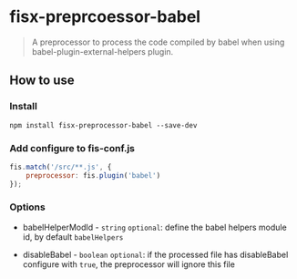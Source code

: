 fisx-preprcoessor-babel
======
> A preprocessor to process the code compiled by babel when using babel-plugin-external-helpers plugin. 

## How to use

### Install

```shell
npm install fisx-preprocessor-babel --save-dev
```

### Add configure to fis-conf.js

```js
fis.match('/src/**.js', {
    preprocessor: fis.plugin('babel')
});
```

### Options

* babelHelperModId - `string` `optional`: define the babel helpers module id, by default `babelHelpers`

* disableBabel - `boolean` `optional`: if the processed file has disableBabel configure with `true`, the preprocessor will ignore this file
